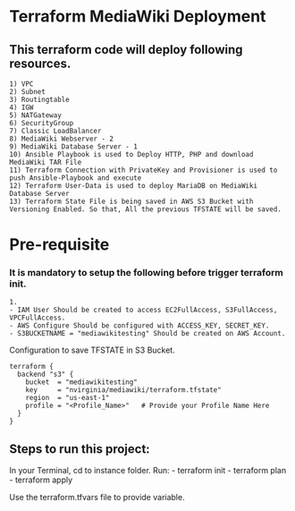 # Terraform MediaWiki Deployment #

## This terraform code will deploy following resources. ##
	1) VPC
	2) Subnet
	3) Routingtable
	4) IGW
	5) NATGateway
	6) SecurityGroup
	7) Classic LoadBalancer
	8) MediaWiki Webserver - 2
	9) MediaWiki Database Server - 1
	10) Ansible Playbook is used to Deploy HTTP, PHP and download MediaWiki TAR File	
	11) Terraform Connection with PrivateKey and Provisioner is used to push Ansible-Playbook and execute
	12) Terraform User-Data is used to deploy MariaDB on MediaWiki Database Server
	13) Terraform State File is being saved in AWS S3 Bucket with Versioning Enabled. So that, All the previous TFSTATE will be saved.

# Pre-requisite #

### It is mandatory to setup the following before trigger terraform init. ###
	1. 
	- IAM User Should be created to access EC2FullAccess, S3FullAccess, VPCFullAccess.
	- AWS Configure Should be configured with ACCESS_KEY, SECRET_KEY.
	- S3BUCKETNAME = "mediawikitesting" Should be created on AWS Account.

Configuration to save TFSTATE in S3 Bucket.

	terraform {
	  backend "s3" {
	    bucket  = "mediawikitesting"
	    key     = "nvirginia/mediawiki/terraform.tfstate"
	    region  = "us-east-1"
	    profile = "<Profile_Name>"   # Provide your Profile Name Here
	  }
	}

## Steps to run this project: ##

In your Terminal, cd to instance folder. Run:
	- terraform init
	- terraform plan
	- terraform apply

Use the terraform.tfvars file to provide variable.

